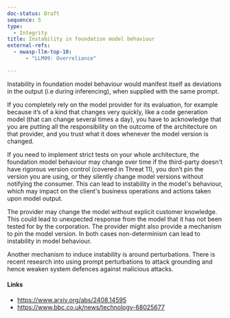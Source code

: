 ```yaml
---
doc-status: Draft
sequence: 5
type:
  - Integrity
title: Instability in foundation model behaviour
external-refs:
  - owasp-llm-top-10:
      - "LLM09: Overreliance"

---
```


Instability in foundation model behaviour would manifest itself as deviations in the output (i.e during inferencing), when supplied with the same prompt.

If you completely rely on the model provider for its evaluation, for example because it’s of a kind that changes very quickly, like a code generation model (that can change several times a day), you have to acknowledge that you are putting all the responsibility on the outcome of the architecture on that provider, and you trust what it does whenever the model version is changed.

If you need to implement strict tests on your whole architecture, the foundation model behaviour may change over time if the third-party doesn't have rigorous version control (covered in Threat 11), you don’t pin the version you are using, or they silently change model versions without notifying the consumer. This can lead to instability in the model's behaviour, which may impact on the client's business operations and actions taken upon model output.

The provider may change the model without explicit customer knowledge. This could lead to unexpected response from the model that it has not been tested for by the corporation.
The provider might also provide a mechanism to pin the model version. In both cases non-determinism can lead to instability in model behaviour.

Another mechanism to induce instability is around perturbations. There is recent research into using prompt perturbations to attack grounding and hence weaken system defences against malicious attacks.

#### Links

* https://www.arxiv.org/abs/2408.14595
* https://www.bbc.co.uk/news/technology-68025677 
